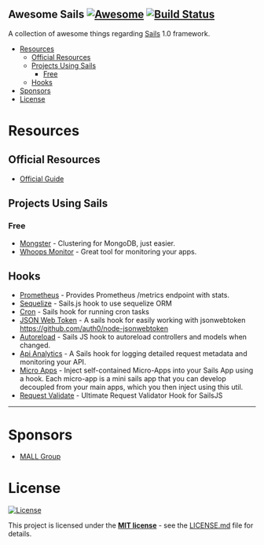 ## Awesome Sails [![Awesome](https://cdn.rawgit.com/sindresorhus/awesome/d7305f38d29fed78fa85652e3a63e154dd8e8829/media/badge.svg)](https://github.com/sindresorhus/awesome) [![Build Status](https://api.travis-ci.org/mallgroup/sails-awesome.svg?branch=master)](https://travis-ci.org/mallgroup/sails-awesome)

A collection of awesome things regarding [Sails](https://sailsjs.com) 1.0 framework.

- [Resources](#resources)
  - [Official Resources](#official-resources)
  - [Projects Using Sails](#projects-using-sails)
    - [Free](#free)
  - [Hooks](#hooks)
- [Sponsors](#sponsors)
- [License](#license)

# Resources

## Official Resources

- [Official Guide](https://sailsjs.com/documentation/reference)

## Projects Using Sails

### Free

 - [Mongster](https://github.com/danielrataj/mal-mongster) - Clustering for MongoDB, just easier.
 - [Whoops Monitor](https://github.com/whoopsmonitor/whoopsmonitor) - Great tool for monitoring your apps.

## Hooks
 - [Prometheus](https://github.com/danielrataj/sails-hook-prometheus) - Provides Prometheus /metrics endpoint with stats.
 - [Sequelize](https://github.com/KSDaemon/sails-hook-sequelize) - Sails.js hook to use sequelize ORM
 - [Cron](https://github.com/ghaiklor/sails-hook-cron) - Sails hook for running cron tasks
 - [JSON Web Token](https://github.com/robophil/sails-hook-jsonwebtoken) - A sails hook for easily working with jsonwebtoken https://github.com/auth0/node-jsonwebtoken
 - [Autoreload](https://github.com/sgress454/sails-hook-autoreload) - Sails JS hook to autoreload controllers and models when changed.
 - [Api Analytics](https://github.com/sailshq/sails-hook-apianalytics) - A Sails hook for logging detailed request metadata and monitoring your API.
 - [Micro Apps](https://github.com/emahuni/sails-util-micro-apps) - Inject self-contained Micro-Apps into your Sails App using a hook. Each micro-app is a mini sails app that you can develop decoupled from your main apps, which you then inject using this util.
 - [Request Validate](https://github.com/JohnKimDev/sails-hook-req-validate) - Ultimate Request Validator Hook for SailsJS

---

# Sponsors
 - [MALL Group](http://www.mallgroup.com)

# License
[![License](http://img.shields.io/:license-mit-blue.svg?style=flat-square)](http://badges.mit-license.org)

This project is licensed under the **[MIT license](http://opensource.org/licenses/mit-license.php)** - see the [LICENSE.md](/LICENSE.md) file for details.
